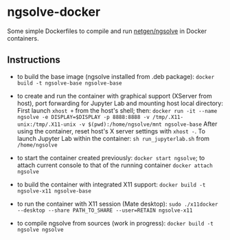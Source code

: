 # ngsolve-docker
Some simple Dockerfiles to compile and run [netgen/ngsolve](http://ngsolve.org) in Docker containers.

## Instructions
- to build the base image (ngsolve installed from .deb package):
    ```docker build -t ngsolve-base ngsolve-base```

- to create and run the container with graphical support (XServer from host), port forwarding for Jupyter Lab and mounting host local directory:
    First launch ```xhost +``` from the host's shell; then:
    ```docker run -it --name ngsolve -e DISPLAY=$DISPLAY -p 8888:8888 -v /tmp/.X11-unix:/tmp/.X11-unix -v $(pwd):/home/ngsolve/mnt ngsolve-base```
    After using the container, reset host's X server settings with ```xhost -```. To launch Jupyter Lab within the container: ```sh run_jupyterlab.sh```
    from ```/home/ngsolve```

- to start the container created previously:
    ```docker start ngsolve```; to attach current console to that of the running container ```docker attach ngsolve```

- to build the container with integrated X11 support: ```docker build -t ngsolve-x11 ngsolve-base```

- to run the container with X11 session (Mate desktop): ```sudo ./x11docker --desktop --share PATH_TO_SHARE --user=RETAIN ngsolve-x11```

- to compile ngsolve from sources (work in progress):
    ```docker build -t ngsolve ngsolve```
